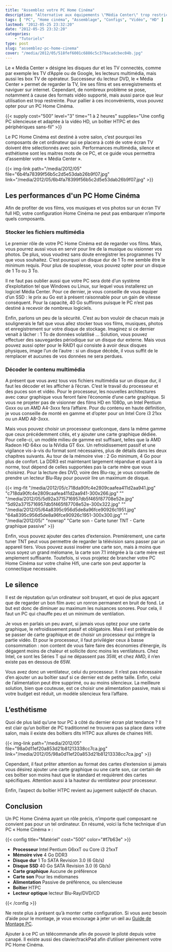```yaml
---
title: "Assemblez votre PC Home Cinéma"
description: "Alternative aux équipements \"Média Center\" trop restrictifs, voici quelques conseils pour concevoir et monter votre PC Home Cinéma."
tags: [ "PC", "Home cinéma", "Assemblage", "Configs", "Vidéo", "HD" ]
lastmod: "2012-05-25 23:32:20"
date: "2012-05-25 23:32:20"
categories:
    - "Tutoriels"
type: post
slug: "assemblez-pc-home-cinema"
cover: "/media/2012/05/518fef6001c6886c5c379acadcbec04b.jpg"
---
```


Le « Média Center » désigne les disques dur et les TV connectés, comme par exemple les TV d’Apple ou de Google, les lecteurs multimédia, mais aussi les box TV de opérateur. Successeur du lecteur DVD, le « Média Center » permet de regarder la TV, lire ses films et ses enregistrements et naviguer sur internet. Cependant, de nombreux problème se pose, notamment à cause des formats vidéo supporté, mais aussi parce que leur utilisation est trop restreinte. Pour pallier à ces inconvénients, vous pouvez opter pour un PC Home Cinéma.

<!--more-->

{{< supply cost="500" level="3" time="1 à 2 heures" supplies="Une config PC silencieuse et adaptée à la vidéo HD, un boîtier HTPC et des périphériques sans-fil" >}}

Le PC Home Cinéma est destiné à votre salon, c’est pourquoi les composants de cet ordinateur qui se placera à coté de votre écran TV doivent être sélectionnés avec soin. Performances multimédia, silence et esthétisme sont les maitres mots de ce PC, et ce guide vous permettra d’assembler votre « Média Center ».

{{< img-link path="/media/2012/05" file="6b4fa78399f56b5c2d5e53dab26b9f07.jpg" link="/media/2012/05/6b4fa78399f56b5c2d5e53dab26b9f07.jpg" >}}

## Les performances d'un PC Home Cinéma

Afin de profiter de vos films, vos musiques et vos photos sur un écran TV full HD, votre configuration Home Cinéma ne peut pas embarquer n’importe quels composants.

### Stocker les fichiers multimédia

Le premier rôle de votre PC Home Cinéma est de regarder vos films. Mais, vous pourrez aussi vous en servir pour lire de la musique ou visionner vos photos. De plus, vous voudrez sans doute enregistrer les programmes TV que vous souhaitez. C’est pourquoi un disque dur de 1 To me semble être le minimum requis. Pour plus de souplesse, vous pouvez opter pour un disque de 1 To ou 3 To.

Il ne faut pas oublier aussi que votre PC sera doté d’un système d’exploitation tel que Windows ou Linux, sur lequel vous installerez un logiciel Média Center. Pour ce dernier, je vous conseille de vous équiper d’un SSD : le prix au Go est à présent raisonnable pour un gain de vitesse conséquent. Pour la capacité, 40 Go suffirons puisque le PC n’est pas destiné à recevoir de nombreux logiciels.

Enfin, parlons un peu de la sécurité. C’est au bon vouloir de chacun mais je soulignerais le fait que vous allez stocker tous vos films, musiques, photos et enregistrement sur votre disque de stockage. Imaginez si ce dernier venait à lâcher : 1 To de données volatilisé … Solution, vous pouvez effectuer des sauvegardes périodique sur un disque dur externe. Mais vous pouvez aussi opter pour le RAID1 qui consiste à avoir deux disques physiques, image l’un de l’autre : si un disque décède, il vous suffit de le remplacer et aucunes de vos données ne sera perdues.

### Décoder le contenu multimédia

A présent que vous avez tous vos fichiers multimédia sur un disque dur, il faut les décoder et les afficher à l’écran. C’est le travail du processeur et des puces son et vidéo. Pour le processeur, les nouvelles architectures avec cœur graphique vous feront faire l’économie d’une carte graphique. Si vous ne projeter pas de visionner des films HD en 1080p, un Intel Pentium Gxxx ou un AMD A4-3xxx fera l’affaire. Pour du contenu en haute définition, je vous conseille de monté en gamme et d’opter pour un Intel Core i3 21xx ou un AMD A8-3xxx.

Mais vous pouvez choisir un processeur quelconque, dans la même gamme que ceux précédemment cités, et y ajouter une carte graphique dédiée. Pour celle-ci, un modèle milieu de gamme est suffisant, telles que la AMD Radeon HD 64xx ou la NVidia GT 6xx. Un refroidissement passif et une vigilance vis-à-vis du format sont nécessaires, plus de détails dans les deux chapitres suivants.
Au tour de la mémoire vive : 2 Go minimum, 4 Go pour plus de confort. La DDR3 est maintenant largement répandue et quant à la norme, tout dépend de celles supportées pas la carte mère que vous choisirez. Pour la lecture des DVD, voire des Blu-ray, je vous conseille de prendre un lecteur Blu-Ray pour pouvoir lire un maximum de disque.

{{< img-fit
    "/media/2012/05/c718da90fc4e2809caafea411d2aa941.jpg" "c718da90fc4e2809caafea411d2aa941-300x266.jpg" ""
    "/media/2012/05/5d92a3715716957db5f465f87708e52e.jpg" "5d92a3715716957db5f465f87708e52e-300x322.jpg" ""
    "/media/2012/05/64a8395c956d5de8a96fce90926c1951.jpg" "64a8395c956d5de8a96fce90926c1951-300x300.jpg" ""
    "/media/2012/05/" "nowrap" "Carte son - Carte tuner TNT - Carte graphique passive" >}}

Enfin, vous pouvez ajouter des cartes d’extension. Premièrement, une carte tuner TNT peut vous permettre de regarder la télévision sans passer par un appareil tiers. Vous pouvez aussi insérer une carte son, mais à moins que vous soyez un grand mélomane, la carte son 7.1 intégrée à la carte mère est amplement suffisante. Toutefois, si vous projetez de brancher votre PC Home Cinéma sur votre chaîne Hifi, une carte son peut apporter la connectique necessaire.

## Le silence

Il est de réputation qu’un ordinateur soit bruyant, et quoi de plus agaçant que de regarder un bon film avec un ronron permanent en bruit de fond. Le but est donc de diminuer au maximum les nuisances sonores. Pour cela, il faut un PC qui chauffe peu et un minimum de ventilation.

Je vous en parlais un peu avant, si jamais vous optez pour une carte graphique, le refroidissement passif et obligatoire. Mais il est préférable de se passer de carte graphique et de choisir un processeur qui intègre la partie vidéo. Et pour le processeur, il faut privilégier ceux à basse consommation : non content de vous faire faire des économies d’énergie, ils dégagent moins de chaleur et sollicite donc moins les ventilateurs. Chez Intel, ce sont les Séries T qui ne dépassent pas 35W, et chez AMD, il n’en existe pas en dessous de 65W.

Vous avez donc un ventilateur, celui du processeur. Il n’est pas nécessaire d’en ajouter un au boîtier sauf si ce dernier est de petite taille. Enfin, celui de l’alimentation peut être supprimé, ou au moins silencieux. La meilleure solution, bien que couteuse, est ce choisir une alimentation passive, mais si votre budget est réduit, un modèle silencieux fera l’affaire.

## L’esthétisme

Quoi de plus laid qu’une tour PC à côté du dernier écran plat tendance ? Il est clair qu’un boîtier de PC traditionnel ne trouvera pas sa place dans votre salon, mais il existe des boîtiers dits HTPC aux allures de chaines Hifi.

{{< img-link path="/media/2012/05" file="98a0d11ef20a853d21b81213338cc7ca.jpg" link="/media/2012/05/98a0d11ef20a853d21b81213338cc7ca.jpg" >}}

Cependant, il faut prêter attention au format des cartes d’extension si jamais vous désirez ajouter une carte graphique ou une carte son, car certain de ces boîtier son moins haut que le standard et requièrent des cartes spécifiques. Attention aussi à la hauteur du ventilateur pour processeur.

Enfin, l’aspect du boîtier HTPC revient au jugement subjectif de chacun.

## Conclusion

Un PC Home Cinéma ayant un rôle précis, n’importe quel composant ne convient pas pour un tel ordinateur. En résumé, voici la fiche technique d'un PC « Home Cinéma » :

{{< config title="Matériel" cost="500" color="#f7b63e" >}}

- **Processeur** Intel Pentium G6xxT ou Core i3 21xxT
- **Mémoire vive** 4 Go DDR3
- **Disque dur** 1 To SATA Revision 3.0 (6 Gb/s)
- **Disque SSD** 40 Go SATA Revision 3.0 (6 Gb/s)
- **Carte graphique** Aucune de préférence
- **Carte son** Pour les mélomanes
- **Alimentation** Passive de préférence, ou silencieuse
- **Boîtier** HTPC
- **Lecteur optique** lecteur Blu-Ray/DVD/CD

{{< /config >}}

Ne reste plus à présent qu’à monter cette configuration. Si vous avez besoin d’aide pour le montage, je vous encourage à jeter un œil au [Guide de Montage PC](/monter-son-pc/).

Ajouter à ce PC un télécommande afin de pouvoir le piloté depuis votre canapé. Il existe aussi des clavier/trackPad afin d’utiliser pleinement votre PC Home Cinéma.